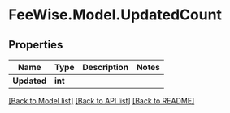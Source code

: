 # FeeWise.Model.UpdatedCount

## Properties

Name | Type | Description | Notes
------------ | ------------- | ------------- | -------------
**Updated** | **int** |  | 

[[Back to Model list]](../README.md#documentation-for-models) [[Back to API list]](../README.md#documentation-for-api-endpoints) [[Back to README]](../README.md)

